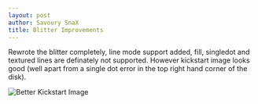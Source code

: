 ```yaml
---
layout: post
author: Savoury SnaX
title: Blitter Improvements
---
```


 Rewrote the blitter completely, line mode support added, fill, singledot and textured lines are definately not supported. However kickstart image looks good (well apart from a single dot error in the top right hand corner of the disk).

 ![Better Kickstart Image](/Project-Ami/images/betterdisk.png)

